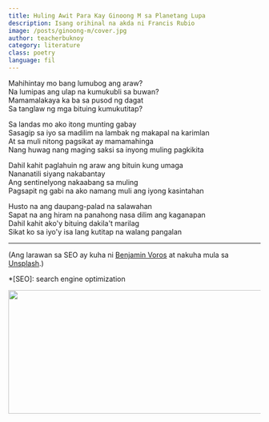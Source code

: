 ```yaml
---
title: Huling Awit Para Kay Ginoong M sa Planetang Lupa
description: Isang orihinal na akda ni Francis Rubio
image: /posts/ginoong-m/cover.jpg
author: teacherbuknoy
category: literature
class: poetry
language: fil
---
```


Mahihintay mo bang lumubog ang araw?<br>
Na lumipas ang ulap na kumukubli sa buwan?<br>
Mamamalakaya ka ba sa pusod ng dagat<br>
Sa tanglaw ng mga bituing kumukutitap?

Sa landas mo ako itong munting gabay<br>
Sasagip sa iyo sa madilim na lambak ng makapal na karimlan<br>
At sa muli nitong pagsikat ay mamamahinga<br>
Nang huwag nang maging saksi sa inyong muling pagkikita

Dahil kahit paglahuin ng araw ang bituin kung umaga<br>
Nananatili siyang nakabantay<br>
Ang sentinelyong nakaabang sa muling<br>
Pagsapit ng gabi na ako namang muli ang iyong kasintahan

Husto na ang daupang-palad na salawahan<br>
Sapat na ang hiram na panahong nasa dilim ang kaganapan<br>
Dahil kahit ako'y bituing dakila't marilag<br>
Sikat ko sa iyo'y isa lang kutitap na walang pangalan

<hr>

(Ang larawan sa SEO ay kuha ni <a href="https://unsplash.com/@vorosbenisop?utm_source=unsplash&utm_medium=referral&utm_content=creditCopyText">Benjamin Voros</a> at nakuha mula sa <a href="https://unsplash.com/@vorosbenisop?utm_source=unsplash&utm_medium=referral&utm_content=creditCopyText">Unsplash</a>.)

*[SEO]: search engine optimization

<img src="/images/posts/huling-awit-kay-ginoong-m-sa-planetang-lupa/cover.jpg" alt="" width="640" height="247">